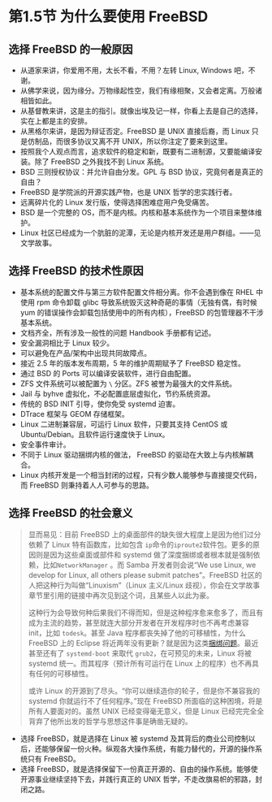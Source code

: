 # 第1.5节 为什么要使用 FreeBSD

## 选择 FreeBSD 的一般原因

* 从道家来讲，你爱用不用，太长不看，不用？左转 Linux, Windows 吧，不谢。
* 从佛学来说，因为缘分。万物缘起性空，我们有缘相聚，又会者定离。万般诸相皆如此。
* 从基督教来讲，这是主的指引。就像出埃及记一样，你看上去是自己的选择，实在上都是主的安排。
* 从黑格尔来讲，是因为辩证否定。FreeBSD 是 UNIX 直接后裔，而 Linux 只是仿制品，而很多协议又离不开 UNIX，所以你注定了要来到这里。
* 按照我个人观点而言，追求软件的稳定和新，既要有二进制源，又要能编译安装。除了 FreeBSD 之外我找不到 Linux 系统。
* BSD 三则授权协议：并允许自由分发。GPL 与 BSD 协议，究竟何者是真正的自由？
* FreeBSD 是学院派的开源实践产物，也是 UNIX 哲学的忠实践行者。
* 远离碎片化的 Linux 发行版，使得选择困难症用户免受痛苦。
* BSD 是一个完整的 OS，而不是内核。内核和基本系统作为一个项目来整体维护。
* Linux 社区已经成为一个肮脏的泥潭，无论是内核开发还是用户群组。——见文学故事。

## 选择 FreeBSD 的技术性原因

* 基本系统的配置文件与第三方软件配置文件相分离。你不会遇到像在 RHEL 中使用 rpm 命令卸载 glibc 导致系统毁灭这种奇葩的事情（无独有偶，有时候 yum 的错误操作会卸载包括使用中的所有内核），FreeBSD 的包管理器不干涉基本系统。
* 文档齐全，所有涉及一般性的问题 Handbook 手册都有记述。
* 安全漏洞相比于 Linux 较少。
* 可以避免在产品/架构中出现共同故障点。
* 接近 2.5 年的版本发布周期，5 年的维护周期赋予了 FreeBSD 稳定性。
* 通过 BSD 的 Ports 可以编译安装软件，进行自由配置。
* ZFS 文件系统可以被配置为 `\` 分区。ZFS 被誉为最强大的文件系统。
* Jail 与 byhve 虚拟化，不必配置底层虚拟化，节约系统资源。
* 传统的 BSD INIT 引导，使你免受 systemd 迫害。
* DTrace 框架与 GEOM 存储框架。
* Linux 二进制兼容层，可运行 Linux 软件，只要其支持 CentOS 或 Ubuntu/Debian。且软件运行速度快于 Linux。
* 安全事件审计。
* 不同于 Linux 驱动捆绑内核的做法， FreeBSD 的驱动在大致上与内核解耦合。
* Linux 内核开发是一个相当封闭的过程，只有少数人能够参与直接提交代码，而 FreeBSD 则秉持着人人可参与的思路。

## 选择 FreeBSD 的社会意义

> 显而易见：目前 FreeBSD 上的桌面部件的缺失很大程度上是因为他们过分依赖了 Linux 特有函数库，比如包含 `ip`命令的`iproute2`软件包。更多的原因则是因为这些桌面或部件和 systemd 做了深度捆绑或者根本就是强制依赖，比如`NetworkManager` 。而 Samba 开发者则会说“We use Linux, we develop for Linux, all others please submit patches”。FreeBSD 社区的人把这种行为叫做“Linuxism”（Linux 主义/Linux 歧视），你会在文学故事章节里引用的链接中再次见到这个词，且某些人以此为豪。
>
> 这种行为会导致何种后果我们不得而知，但是这种程序愈来愈多了，而且有成为主流的趋势，甚至就连大部分开发者在开发程序时也不再考虑兼容 init，比如 `todesk`。甚至 Java 程序都丧失掉了他的可移植性，为什么 FreeBSD 上的 Eclipse 将近两年没有更新？就是因为这类[捆绑问题](https://git.eclipse.org/r/c/platform/eclipse.platform.swt/+/163641/)。最近甚至还有了 `systemd-boot` 来取代 `grub2`，在可预见的未来，Linux 将被 systemd 统一。而其程序（预计所有可运行在 Linux 上的程序）也不再具有任何的可移植性。
>
> 或许 Linux 的开源到了尽头。“你可以继续造你的轮子，但是你不兼容我的 systemd 你就运行不了任何程序。”现在 FreeBSD 所面临的这种困境，将是所有人要面对的。虽然 UNIX 已经变得毫无意义，但是 Linux 已经完完全全背弃了他所出发的哲学与思想这件事是确凿无疑的。

* 选择 FreeBSD，就是选择在 Linux 被 systemd 及其背后的商业公司控制以后，还能够保留一份火种。纵观各大操作系统，有能力替代的，开源的操作系统只有 FreeBSD。
* 选择 FreeBSD，就是选择保留下一份真正开源的、自由的操作系统。能够使开源事业继续坚持下去，并践行真正的 UNIX 哲学，不走改旗易帜的邪路，封闭之路。
